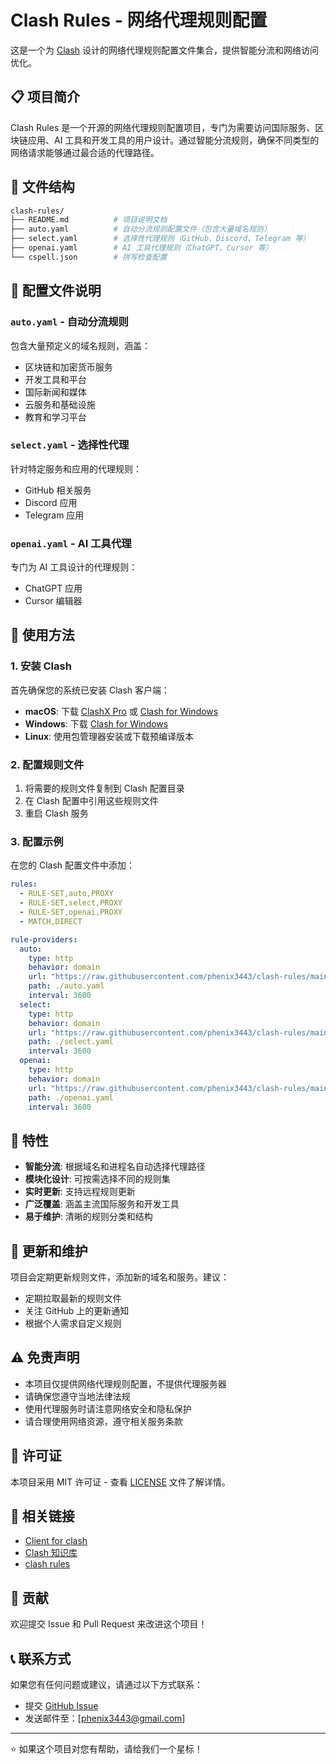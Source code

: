 # Clash Rules - 网络代理规则配置

这是一个为 [Clash](https://github.com/Dreamacro/clash) 设计的网络代理规则配置文件集合，提供智能分流和网络访问优化。

## 📋 项目简介

Clash Rules 是一个开源的网络代理规则配置项目，专门为需要访问国际服务、区块链应用、AI 工具和开发工具的用户设计。通过智能分流规则，确保不同类型的网络请求能够通过最合适的代理路径。

## 📁 文件结构

```bash
clash-rules/
├── README.md          # 项目说明文档
├── auto.yaml          # 自动分流规则配置文件（包含大量域名规则）
├── select.yaml        # 选择性代理规则（GitHub、Discord、Telegram 等）
├── openai.yaml        # AI 工具代理规则（ChatGPT、Cursor 等）
└── cspell.json        # 拼写检查配置
```

## 🔧 配置文件说明

### `auto.yaml` - 自动分流规则

包含大量预定义的域名规则，涵盖：

- 区块链和加密货币服务
- 开发工具和平台
- 国际新闻和媒体
- 云服务和基础设施
- 教育和学习平台

### `select.yaml` - 选择性代理

针对特定服务和应用的代理规则：

- GitHub 相关服务
- Discord 应用
- Telegram 应用

### `openai.yaml` - AI 工具代理

专门为 AI 工具设计的代理规则：

- ChatGPT 应用
- Cursor 编辑器

## 📖 使用方法

### 1. 安装 Clash

首先确保您的系统已安装 Clash 客户端：

- **macOS**: 下载 [ClashX Pro](https://github.com/yichengchen/clashX) 或 [Clash for Windows](https://github.com/Fndroid/clash_for_windows_pkg)
- **Windows**: 下载 [Clash for Windows](https://github.com/Fndroid/clash_for_windows_pkg)
- **Linux**: 使用包管理器安装或下载预编译版本

### 2. 配置规则文件

1. 将需要的规则文件复制到 Clash 配置目录
2. 在 Clash 配置中引用这些规则文件
3. 重启 Clash 服务

### 3. 配置示例

在您的 Clash 配置文件中添加：

```yaml
rules:
  - RULE-SET,auto,PROXY
  - RULE-SET,select,PROXY
  - RULE-SET,openai,PROXY
  - MATCH,DIRECT

rule-providers:
  auto:
    type: http
    behavior: domain
    url: "https://raw.githubusercontent.com/phenix3443/clash-rules/main/auto.yaml"
    path: ./auto.yaml
    interval: 3600
  select:
    type: http
    behavior: domain
    url: "https://raw.githubusercontent.com/phenix3443/clash-rules/main/select.yaml"
    path: ./select.yaml
    interval: 3600
  openai:
    type: http
    behavior: domain
    url: "https://raw.githubusercontent.com/phenix3443/clash-rules/main/openai.yaml"
    path: ./openai.yaml
    interval: 3600
```

## 🚀 特性

- **智能分流**: 根据域名和进程名自动选择代理路径
- **模块化设计**: 可按需选择不同的规则集
- **实时更新**: 支持远程规则更新
- **广泛覆盖**: 涵盖主流国际服务和开发工具
- **易于维护**: 清晰的规则分类和结构

## 🔄 更新和维护

项目会定期更新规则文件，添加新的域名和服务。建议：

- 定期拉取最新的规则文件
- 关注 GitHub 上的更新通知
- 根据个人需求自定义规则

## ⚠️ 免责声明

- 本项目仅提供网络代理规则配置，不提供代理服务器
- 请确保您遵守当地法律法规
- 使用代理服务时请注意网络安全和隐私保护
- 请合理使用网络资源，遵守相关服务条款

## 📄 许可证

本项目采用 MIT 许可证 - 查看 [LICENSE](LICENSE) 文件了解详情。

## 🔗 相关链接

- [Client for clash](https://github.com/phenix3443/Clash)
- [Clash 知识库](https://clash.wiki/)
- [clash rules](https://github.com/Loyalsoldier/clash-rules)

## 🤝 贡献

欢迎提交 Issue 和 Pull Request 来改进这个项目！

## 📞 联系方式

如果您有任何问题或建议，请通过以下方式联系：

- 提交 [GitHub Issue](https://github.com/phenix3443/clash-rules/issues)
- 发送邮件至：[phenix3443@gmail.com]

---

⭐ 如果这个项目对您有帮助，请给我们一个星标！
